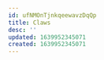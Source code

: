 ```yaml
---
id: ufNMOnTjnkqeewavzDqQp
title: Claws
desc: ''
updated: 1639952345071
created: 1639952345071
---
```



